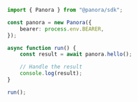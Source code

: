 <!-- Start SDK Example Usage [usage] -->
```typescript
import { Panora } from "@panora/sdk";

const panora = new Panora({
    bearer: process.env.BEARER,
});

async function run() {
    const result = await panora.hello();

    // Handle the result
    console.log(result);
}

run();

```
<!-- End SDK Example Usage [usage] -->
